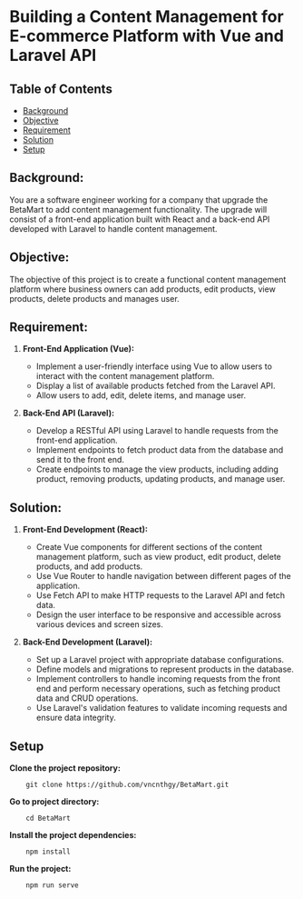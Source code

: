 # **Building a Content Management for E-commerce Platform with Vue and Laravel API**

## Table of Contents

- [Background](#background)
- [Objective](#objective)
- [Requirement](#requirement)
- [Solution](#solution)
- [Setup](#setup)

## **Background:**

You are a software engineer working for a company that upgrade the BetaMart to add content management functionality. The upgrade will consist of a front-end application built with React and a back-end API developed with Laravel to handle content management.

## **Objective:**

The objective of this project is to create a functional content management platform where business owners can add products, edit products, view products, delete products and manages user. 

## **Requirement:**

1. **Front-End Application (Vue):**

    -   Implement a user-friendly interface using Vue to allow users to interact with the content management platform.
    -   Display a list of available products fetched from the Laravel API.
    -   Allow users to add, edit, delete items, and manage user.

2. **Back-End API (Laravel):**

    -   Develop a RESTful API using Laravel to handle requests from the front-end application.
    -   Implement endpoints to fetch product data from the database and send it to the front end.
    -   Create endpoints to manage the view products, including adding product, removing products, updating products, and manage user.

## **Solution:**

1. **Front-End Development (React):**

    -   Create Vue components for different sections of the content management platform, such as view product, edit product, delete products, and add products.
    -   Use Vue Router to handle navigation between different pages of the application.
    -   Use Fetch API to make HTTP requests to the Laravel API and fetch data.
    -   Design the user interface to be responsive and accessible across various devices and screen sizes.

2. **Back-End Development (Laravel):**

    -   Set up a Laravel project with appropriate database configurations.
    -   Define models and migrations to represent products in the database.
    -   Implement controllers to handle incoming requests from the front end and perform necessary operations, such as fetching product data and CRUD operations.
    -   Use Laravel's validation features to validate incoming requests and ensure data integrity.


## Setup

**Clone the project repository:**

```
    git clone https://github.com/vncnthgy/BetaMart.git
```

**Go to project directory:**

```
    cd BetaMart
```

**Install the project dependencies:**

```
    npm install
```

**Run the project:**

```
    npm run serve
```
